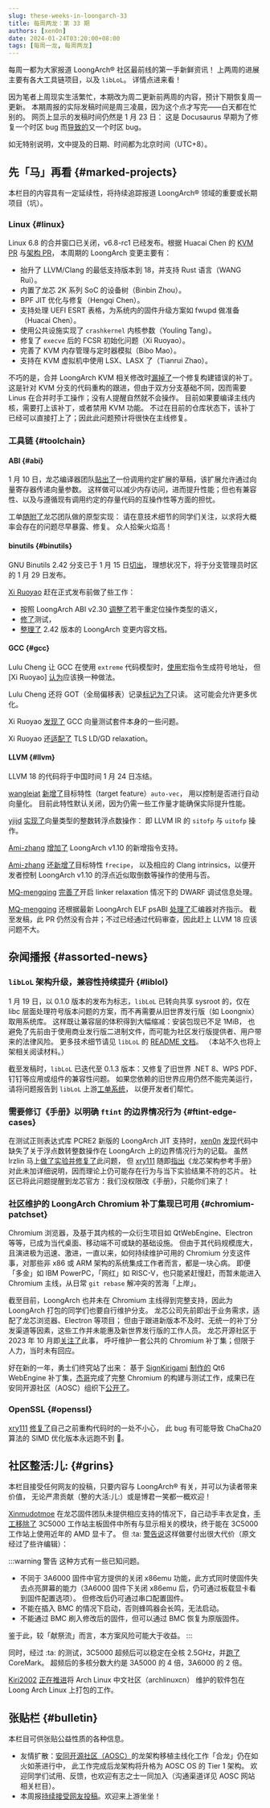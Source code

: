 ```yaml
---
slug: these-weeks-in-loongarch-33
title: 每周两龙：第 33 期
authors: [xen0n]
date: 2024-01-24T03:20:00+08:00
tags: [每周一龙, 每周两龙]
---
```


每周一都为大家报道 LoongArch&reg; 社区最前线的第一手新鲜资讯！
上两周的进展主要有各大工具链项目，以及 `libLoL`。
详情点进来看！

<!-- truncate -->

因为笔者上周现实生活繁忙，本期改为周二更新前两周的内容，预计下期恢复周一更新。
本期周报的实际发稿时间是周三凌晨，因为这个点才写完——白天都在忙别的。
网页上显示的发稿时间仍然是 1 月 23 日：
这是 Docusaurus 早期为了修复一个时区 bug 而[导致的](https://github.com/facebook/docusaurus/issues/4881)又一个时区 bug。

如无特别说明，文中提及的日期、时间都为北京时间（UTC+8）。

## 先「马」再看 {#marked-projects}

本栏目的内容具有一定延续性，将持续追踪报道 LoongArch&reg; 领域的重要或长期项目（坑）。

### Linux {#linux}

Linux 6.8 的合并窗口已关闭，v6.8-rc1 已经发布。根据 Huacai Chen 的
[KVM PR](https://lore.kernel.org/loongarch/20231223120642.1067728-1-chenhuacai@loongson.cn/)
与[架构 PR](https://lore.kernel.org/loongarch/20240119110700.335741-1-chenhuacai@loongson.cn/)，
本周期的 LoongArch 变更主要有：

* 抬升了 LLVM/Clang 的最低支持版本到 18，并支持 Rust 语言（WANG Rui）。
* 内置了龙芯 2K 系列 SoC 的设备树（Binbin Zhou）。
* BPF JIT 优化与修复（Hengqi Chen）。
* 支持处理 UEFI ESRT 表格，为系统内的固件升级方案如 fwupd 做准备（Huacai Chen）。
* 使用公共设施实现了 `crashkernel` 内核参数（Youling Tang）。
* 修复了 `execve` 后的 FCSR 初始化问题（Xi Ruoyao）。
* 完善了 KVM 内存管理与定时器模拟（Bibo Mao）。
* 支持在 KVM 虚拟机中使用 LSX、LASX 了（Tianrui Zhao）。

不巧的是，合并 LoongArch KVM 相关修改时[漏掉了](https://lore.kernel.org/loongarch/20240120114412.2208a8c1@canb.auug.org.au/)一个修复构建错误的补丁。
这是针对 KVM 分支的代码重构的跟进，但由于双方分支基础不同，因而需要 Linus 在合并时手工操作；没有人提醒自然就不会操作。
目前如果要编译主线内核，需要打上该补丁，或者禁用 KVM 功能。
不过在目前的仓库状态下，该补丁已经可以直接打上了；因此此问题预计将很快在主线修复。

### 工具链 {#toolchain}

#### ABI {#abi}

1 月 10 日，龙芯编译器团队[贴出了](https://github.com/loongson/gcc/issues/114)一份调用约定扩展的草稿，该扩展允许通过向量寄存器传递向量参数。
这样做可以减少内存访问，进而提升性能；但也有兼容性、以及与遵循现有调用约定的存量代码的互操作性等方面的担忧。

工单[随附了](https://github.com/loongson/gcc/pull/113)龙芯团队做的原型实现：
请在意技术细节的同学们关注，以求将大概率会存在的问题尽早暴露、修复。
众人拾柴火焰高！

#### binutils {#binutils}

GNU Binutils 2.42 分支已于 1 月 15 日[切出](https://sourceware.org/pipermail/binutils/2024-January/131859.html)，
理想状况下，将于分支管理员时区的 1 月 29 日发布。

[Xi Ruoyao][xry111] 赶在正式发布前做了些工作：

* 按照 LoongArch ABI v2.30 [调整了](https://sourceware.org/pipermail/binutils/2024-January/131871.html )若干重定位操作类型的语义，
* [修了](https://sourceware.org/pipermail/binutils/2024-January/131975.html)测试，
* [整理了](https://sourceware.org/pipermail/binutils/2024-January/132050.html) 2.42 版本的 LoongArch 变更内容文档。

[xry111]: https://github.com/xry111

#### GCC {#gcc}

Lulu Cheng 让 GCC 在使用 `extreme` 代码模型时，[使用](https://gcc.gnu.org/pipermail/gcc-patches/2024-January/641865.html)宏指令生成符号地址，
但 [Xi Ruoyao] [认为](https://gcc.gnu.org/pipermail/gcc-patches/2024-January/641919.html)应该换一种做法。

Lulu Cheng 还将 GOT（全局偏移表）记录[标记为了](https://gcc.gnu.org/pipermail/gcc-patches/2024-January/642896.html)只读。
这可能会允许更多优化。

Xi Ruoyao [发现了](https://gcc.gnu.org/PR113418) GCC 向量测试套件本身的一些问题。

Xi Ruoyao 还[适配了](https://gcc.gnu.org/pipermail/gcc-patches/2024-January/643644.html) TLS LD/GD relaxation。

#### LLVM {#llvm}

LLVM 18 的代码将于中国时间 1 月 24 日冻结。

[wangleiat] [新增了](https://github.com/llvm/llvm-project/pull/78943)目标特性（target feature）`auto-vec`，
用以控制是否进行自动向量化。
目前此特性默认关闭，因为仍需一些工作量才能确保实际提升性能。

[yjijd] [实现了](https://github.com/llvm/llvm-project/pull/78924)向量类型的整数转浮点数操作：
即 LLVM IR 的 `sitofp` 与 `uitofp` 操作。

[Ami-zhang] [增加了](https://github.com/llvm/llvm-project/pull/78238) LoongArch
v1.10 的新增指令支持。

[Ami-zhang] 还[新增了](https://github.com/llvm/llvm-project/pull/78962)目标特性 `frecipe`，
以及相应的 Clang intrinsics，以便开发者控制 LoongArch v1.10 的浮点近似取倒数等操作的使用与否。

[MQ-mengqing] [完善了](https://github.com/llvm/llvm-project/pull/77728)开启
linker relaxation 情况下的 DWARF 调试信息处理。

[MQ-mengqing] 还根据最新 LoongArch ELF psABI
[处理了](https://github.com/llvm/llvm-project/pull/72962)汇编器对齐指示。
截至发稿，此 PR 仍然没有合并；不过已经通过代码审查，因此赶上 LLVM 18 应该问题不大。

[Ami-zhang]: https://github.com/Ami-zhang
[MQ-mengqing]: https://github.com/MQ-mengqing
[wangleiat]: https://github.com/wangleiat
[yjijd]: https://github.com/yjijd

## 杂闻播报 {#assorted-news}

### `libLoL` 架构升级，兼容性持续提升 {#liblol}

1 月 19 日，以 0.1.0 版本的发布为标志，`libLoL` 已转向共享 sysroot 的，仅在 libc
层面处理符号版本问题的方案，而不再需要从旧世界发行版（如 Loongnix）取用系统库。
这样既让兼容层的体积得到大幅缩减：安装包现已不足 1MiB，
也避免了先前由于使用商业发行版二进制文件，而可能为社区发行版提供者、用户带来的法律风险。
更多技术细节请见 `libLoL` 的 [README 文档](https://github.com/AOSC-Dev/liblol/blob/master/README.zh.md)。
（本站不久也将上架相关阅读材料。）

截至发稿时，`libLoL` 已迭代至 0.1.3 版本：又修复了旧世界 .NET 8、WPS PDF、钉钉等应用或组件的兼容性问题。
如果您依赖的旧世界应用仍然不能完美运行，请将问题报告到 `libLoL` 上游[工单系统](https://github.com/AOSC-Dev/liblol/issues)，
以便开发者们帮忙。

### 需要修订《手册》以明确 `ftint` 的边界情况行为 {#ftint-edge-cases}

在测试正则表达式库 PCRE2 新版的 LoongArch JIT 支持时，[xen0n](https://github.com/xen0n)
[发现](https://github.com/loongson-community/discussions/issues/36)代码中缺失了关于浮点数转整数操作在
LoongArch 上的边界情况行为的记载。
虽然 lrzlin 马上[做了实验并修复了](https://github.com/zherczeg/sljit/pull/226)此问题，
但 [xry111] 随即[指出][ftint-issue]《龙芯架构参考手册》对此未加详细说明，因而理论上仍可能存在行为与当下实验结果不符的芯片。
社区已将此问题提醒到龙芯官方：我们没权限改《手册》，只能你们来了！

[ftint-issue]: https://github.com/loongson-community/discussions/issues/38

### 社区维护的 LoongArch Chromium 补丁集现已可用 {#chromium-patchset}

Chromium 浏览器，及基于其内核的一众衍生项目如 QtWebEngine、Electron 等等，已成为当代桌面、移动端不可或缺的基础设施。
但由于其代码规模庞大，且演进极为迅速、激进，一直以来，如何持续维护可用的 Chromium 分支这件事，对那些非 x86 或 ARM 架构的系统集成工作者而言，都是一块心病。
即便「多金」如 IBM PowerPC，「网红」如 RISC-V，也只能紧赶慢赶，而暂未能进入 Chromium 主线，从日常
`git rebase` 解冲突的苦海「上岸」。

截至目前，LoongArch 也并未在 Chromium 主线得到完整支持，因此为 LoongArch 打包的同学们也要自行维护分支。
龙芯公司先前即出于业务需求，适配了龙芯浏览器、Electron 等项目；
但由于跟进新版本不及时、无统一的补丁分发渠道等因素，这些工作并未能惠及新世界发行版的工作人员。
龙芯开源社区于 2023 年 10 月即[关注了](https://github.com/loongson-community/discussions/issues/2)此事，
呼吁维护一套公共的 Chromium 补丁集；但限于人力，当时未有回应。

好在新的一年，勇士们终究站了出来：
基于 [SignKirigami](https://github.com/prcups)
[制作的](https://github.com/prcups/qt6-webengine-loongarchlinux)
Qt6 WebEngine 补丁集，[杰哥](https://github.com/jiegec)完成了完整
Chromium 的构建与测试工作，成果已在安同开源社区（AOSC）组织下[公开了](https://github.com/AOSC-Dev/chromium-loongarch64)。

### OpenSSL {#openssl}

[xry111] [修复了](https://github.com/openssl/openssl/pull/23301)自己之前重构代码时的一处不小心，
此 bug 有可能导致 ChaCha20 算法的 SIMD 优化版本永远跑不到 :clown_face:。

## 社区整活:儿: {#grins}

本栏目接受任何网友的投稿，只要内容与 LoongArch&reg; 有关，并可以为读者带来价值，
无论严肃贡献（整的大活:儿:）或是博君一笑都一概欢迎！

[Xinmudotmoe] 在龙芯固件团队未提供相应支持的情况下，自己动手丰衣足食，[手工移除了](https://github.com/loongson/Firmware/issues/80#issuecomment-1903111698)
3C5000 工作站主板固件中所有与显示相关的模块，终于能在 3C5000 工作站上使用近年的 AMD 显卡了。
但 :ta: [警告说](https://github.com/loongson-community/areweloongyet/issues/16#issuecomment-1903435237)这样做要付出很大代价（原文经过了些许编辑）：

:::warning 警告
这种方式有一些已知问题。

* 不同于 3A6000 固件中官方提供的关闭 x86emu 功能，此方式同时使固件失去点亮屏幕的能力（3A6000 固件下关闭 x86emu 后，仍可通过板载显卡看到固件配置选项）。
  但修改后仍可通过串口配置固件。
* 不能在插入 BMC 的情况下启动，否则蜂鸣器会长鸣，无法启动。
* 不能通过 BMC 刷入修改后的固件，但可以通过 BMC 恢复为原版固件。

鉴于此，较「献祭流」而言，本方案风险可能大于收益。
:::

同时，经过 :ta: 的测试，3C5000 超频后可以稳定在全核 2.5GHz，并[跑了](https://openbenchmarking.org/result/2401037-NE-COREMARK311)
CoreMark。
超频后的多核分数大约是 3A5000 的 4 倍，3A6000 的 2 倍。

[Kiri2002] [正在推进](https://bbs.loongarch.org/d/357)将 Arch Linux 中文社区（archlinuxcn）
维护的软件包在 Loong Arch Linux 上打包的工作。

[Kiri2002]: https://github.com/Kiri2002
[Xinmudotmoe]: https://github.com/Xinmudotmoe

## 张贴栏 {#bulletin}

本栏目可供张贴公益性质的各种信息。

* 友情扩散：[安同开源社区（AOSC）][aosc]的龙架构移植主线化工作「合龙」仍在如火如荼进行中，
  此工作完成后龙架构将升格为 AOSC OS 的 Tier 1 架构。
  欢迎同学们试用、反馈，也欢迎有志之士一同加入（沟通渠道详见 AOSC 网站相关栏目）。
* 本周报[持续接受网友投稿][call-for-submissions]。欢迎来上游坐坐！

[aosc]: https://aosc.io
[call-for-submissions]: https://github.com/loongson-community/areweloongyet/issues/16
